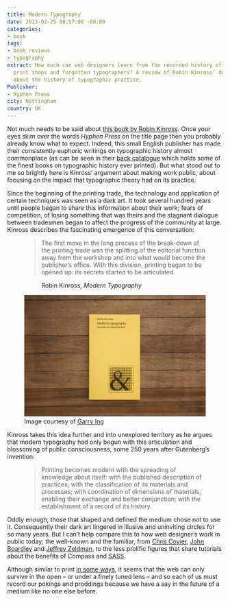 ```yaml
---
title: Modern Typography
date: 2013-02-25 08:57:00 -08:00
categories:
- book
tags:
- book reviews
- typography
extract: How much can web designers learn from the recorded history of old, underground
  print shops and forgotten typographers? A review of Robin Kinross’ delightful book
  about the history of typographic practice.
Publisher:
- Hyphen Press
city: Nottingham
country: UK
---
```


Not much needs to be said about <a href="http://www.hyphenpress.co.uk/books/978-0-907259-18-3">this book by Robin Kinross</a>. Once your eyes skim over the words *Hyphen Press* on the title page then you probably already know what to expect. Indeed, this small English publisher has made their consistently euphoric writings on typographic history almost commonplace (as can be seen in their [back catalogue](http://www.hyphenpress.co.uk/books) which holds some of the finest books on typographic history ever printed). But what stood out to me so brightly here is Kinross’ argument about making work public, about focusing on the impact that typographic theory had on its practice.

Since the beginning of the printing trade, the technology and application of certain techniques was seen as a dark art. It took several hundred years until people began to share this information about their work; fears of competition, of losing something that was theirs and the stagnant dialogue between tradesmen began to affect the progress of the community at large. Kinross describes the fascinating emergence of this conversation:

<figure>
<blockquote>
<p>The first move in the long process of the break-down of the printing trade was the splitting of the editorial function away from the workshop and into what would become the publisher’s office. With this division, printing began to be opened up: its secrets started to be articulated.</p>
</blockquote>
<figure class="cite">
<p>Robin Kinross, <em>Modern Typography</em></p>
</figure>
</figure>

<figure class="centre"><img src="/uploads/modern-typography.jpg" alt="Modern Typography" /><figcaption>Image courtesy of <a href="http://www.flickr.com/people/garrtron">Garry Ing</a></figcaption>
</figure>


Kinross takes this idea further and into unexplored territory as he argues that modern typography had only begun with this articulation and blossoming of public consciousness, some 250 years after Gutenberg’s invention:

<figure>
<blockquote>
<p>Printing becomes modern with the spreading of knowledge about itself: with the published description of practices; with the classification of its materials and processes; with coordination of dimensions of materials, enabling their exchange and better conjunction; with the establishment of a record of its history.</p>
</blockquote>
</figure>

<p>Oddly enough, those that shaped and defined the medium chose not to use it. Consequently their dark art lingered in illusive and uninviting circles for so many years. But I can’t help compare this to how web designer’s work in public today; the well-known and the familiar, from <a href="http://www.css-tricks.com">Chris Coyier</a>, <a href="www.ilovetypography.com">John Boardley</a> and <a href="www.zeldman.com">Jeffrey Zeldman</a>, to the less prolific figures that share tutorials about the benefits of Compass and <abbr title="Syntactically Awesome Style Sheets">SASS</abbr>.</p>

Although similar to print [in some ways](/essays/call-me-interactivity), it seems that the web can only survive in the open – or under a finely tuned lens – and so each of us must record our pokings and proddings because we have a say in the future of a medium like no one else before.
